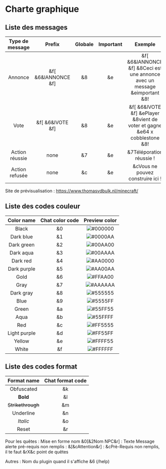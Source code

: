 # Charte graphique
## Liste des messages

| Type de message       | Prefix               | Globale  | Important| Exemple                                                                    |
| :--------------------:|:--------------------:|:--------:|:--------:|:--------------------------------------------------------------------------:|
| Annonce               | &f[ &6&lANNONCE &f]  | &8       | &e       | &f[ &6&lANNONCE &f] &8Ceci est une annonce avec un message &eimportant &8! |
| Vote                  | &f[ &6&lVOTE &f]     | &8       | &e       | &f[ &6&lVOTE &f] &ePlayer &8vient de voter et gagne &e64 x cobblestone &8! |
| Action réussie        | none                 | &7       | &e       | &7Téléporation réussie !                                                   |
| Action refusée        | none                 | &c       | &e       | &cVous ne pouvez construire ici !                                          |

Site de prévisualisation : https://www.thomasvdbulk.nl/minecraft/

## Liste des codes couleur

| Color name  | Chat color code | Preview color                                            |
| :---------: |:---------------:| :-------------------------------------------------------:|
| Black       | &0              | ![#000000](https://placehold.it/15/000000/000000?text=+) |
| Dark blue   | &1              | ![#0000AA](https://placehold.it/15/0000AA/000000?text=+) |
| Dark green  | &2              | ![#00AA00](https://placehold.it/15/00AA00/000000?text=+) |
| Dark aqua   | &3              | ![#00AAAA](https://placehold.it/15/00AAAA/000000?text=+) |
| Dark red    | &4              | ![#AA0000](https://placehold.it/15/AA0000/000000?text=+) |
| Dark purple | &5              | ![#AA00AA](https://placehold.it/15/AA00AA/000000?text=+) |
| Gold        | &6              | ![#FFAA00](https://placehold.it/15/FFAA00/000000?text=+) |
| Gray        | &7              | ![#AAAAAA](https://placehold.it/15/AAAAAA/000000?text=+) |
| Dark gray   | &8              | ![#555555](https://placehold.it/15/555555/000000?text=+) |
| Blue        | &9              | ![#5555FF](https://placehold.it/15/5555FF/000000?text=+) |
| Green       | &a              | ![#55FF55](https://placehold.it/15/00AA00/000000?text=+) |
| Aqua        | &b              | ![#55FFFF](https://placehold.it/15/55FFFF/000000?text=+) |
| Red         | &c              | ![#FF5555](https://placehold.it/15/FF5555/000000?text=+) |
| Light purple| &d              | ![#FF55FF](https://placehold.it/15/FF55FF/000000?text=+) |
| Yellow      | &e              | ![#FFFF55](https://placehold.it/15/FFFF55/000000?text=+) |
| White       | &f              | ![#FFFFFF](https://placehold.it/15/FFFFFF/000000?text=+) |

## Liste des codes format
| Format name       | Chat format code |
| :----------------:|:----------------:|
| Obfuscated        | &k               |
| **Bold**          | &l               |
| ~~Strikethrough~~ | &m               |
| Underline         | &n               |
| *Italic*          | &o               |
| Reset             | &r               |

Pour les quêtes :
Mise en forme nom &0[&2Nom NPC&r] : Texte
Message alerte pré-requis non remplis : &[&cAttention&r] : &cPrè-Requis non remplis, il te faut &rX&c point de quêtes

Autres :
Nom du plugin quand il s'affiche &6 (/help)
